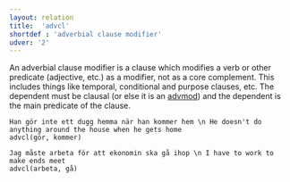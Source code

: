 ```yaml
---
layout: relation
title:  'advcl'
shortdef : 'adverbial clause modifier'
udver: '2'
---
```


An adverbial clause modifier is a clause which modifies a verb or other predicate (adjective, etc.) as a modifier, not as a core complement. This includes things like temporal, conditional and purpose clauses, etc. The dependent must be clausal (or else it is an [advmod]()) and the dependent is the main predicate of the clause.

~~~ sdparse
Han gör inte ett dugg hemma när han kommer hem \n He doesn't do anything around the house when he gets home
advcl(gör, kommer)
~~~

~~~ sdparse
Jag måste arbeta för att ekonomin ska gå ihop \n I have to work to make ends meet
advcl(arbeta, gå)
~~~
<!-- Interlanguage links updated Út zář 29 18:41:04 CEST 2020 -->
